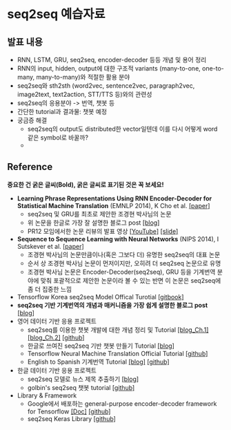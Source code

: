 # seq2seq 예습자료

## 발표 내용
* RNN, LSTM, GRU, seq2seq, encoder-decoder 등등 개념 및 용어 정리
* RNN의 input, hidden, output에 대한 구조적 variants (many-to-one, one-to-many, many-to-many)와 적절한 활용 분야
* seq2seq와 sth2sth (word2vec, sentence2vec, paragraph2vec, image2text, text2action, STT/TTS 등)와의 관련성
* seq2seq의 응용분야 -> 번역, 챗봇 등
* 간단한 tutorial과 결과물: 챗봇 예정
* 궁금증 해결
	* seq2seq의 output도 distributed한 vector일텐데 이를 다시 어떻게 word 같은 symbol로 바꿀까?
	* 

## Reference
**중요한 건 굵은 글씨(Bold), 굵은 글씨로 표기된 것은 꼭 보세요!**

* **Learning Phrase Representations Using RNN Encoder-Decoder for Statistical Machine Translation** (EMNLP 2014), K Cho et al. [[paper]](https://arxiv.org/abs/1406.1078)
	* seq2seq 및 GRU를 최초로 제안한 조경현 박사님의 논문
	* 위 논문을 한글로 가장 잘 설명한 블로그 post [[blog]](https://jamiekang.github.io/2017/04/23/learning-phrase-representations-using-rnn-encoder-decoder/) 
	* PR12 모임에서한 논문 리뷰의 발표 영상 [[YouTube]](https://www.youtube.com/watch?v=_Dp8u97_rQ0&list=PLlMkM4tgfjnJhhd4wn5aj8fVTYJwIpWkS&index=4) [[slide]](https://www.slideshare.net/keunbongkwak/learning-phrase-representations-using-rnn-encoder-decoder-for-statistical-machine-translation)
* **Sequence to Sequence Learning with Neural Networks** (NIPS 2014), I Sutskever et al. [[paper]](https://arxiv.org/pdf/1409.3215.pdf)
	* 조경현 박사님의 논문만큼이나(혹은 그보다 더) 유명한 seq2seq의 대표 논문
	* 순서 상 조경현 박사님 논문이 먼저이지만, 오히려 더 seq2seq 논문으로 유명
	* 조경현 박사님 논문은 Encoder-Decoder(seq2seq), GRU 등을 기계번역 분야에 맞춰 포괄적으로 제안한 논문이라 볼 수 있는 반면 이 논문은 seq2seq에 좀 더 집중한 느낌
* Tensorflow Korea seq2seq Model Offical Turotial [[gitbook]](https://tensorflowkorea.gitbooks.io/tensorflow-kr/content/g3doc/tutorials/seq2seq/)
* **seq2seq 기반 기계번역의 개념과 매커니즘을 가장 쉽게 설명한 블로그 post** [[blog]](https://medium.com/@jongdae.lim/%EA%B8%B0%EA%B3%84-%ED%95%99%EC%8A%B5-machine-learning-%EC%9D%80-%EC%A6%90%EA%B2%81%EB%8B%A4-part-5-83b7a44b797a)
* 영어 데이터 기반 응용 프로젝트
	* seq2seq를 이용한 챗봇 개발에 대한 개념 정리 및 Tutorial [[blog_Ch.1]](http://suriyadeepan.github.io/2016-06-28-easy-seq2seq/) [[blog_Ch.2]](http://suriyadeepan.github.io/2016-12-31-practical-seq2seq/) [[github]](https://github.com/suriyadeepan/easy_seq2seq)
	* 한글로 쓰여진 seq2seq 기반 챗봇 만들기 Tutorial [[blog]](http://yujuwon.tistory.com/entry/TENSORFLOW-seq2seq-%EA%B8%B0%EB%B0%98-%EC%B1%97%EB%B4%87-%EB%A7%8C%EB%93%A4%EA%B8%B0)
	* Tensorflow Neural Machine Translation Official Tutorial [[github]](https://github.com/tensorflow/nmt)
	* English to Spanish 기계번역 Tutorial [[blog]](https://theneuralperspective.com/2016/11/20/recurrent-neural-networks-rnn-part-3-encoder-decoder/) [[github]](https://github.com/GokuMohandas/the-neural-perspective/tree/master/recurrent-neural-networks/seq-seq/encoder-decoder)
* 한글 데이터 기반 응용 프로젝트
	* seq2seq 모델로 뉴스 제목 추출하기 [[blog]](https://ratsgo.github.io/natural%20language%20processing/2017/03/12/s2s/)
	* golbin's seq2seq 챗봇 tutorial [[github]](https://github.com/golbin/TensorFlow-Tutorials/tree/master/10%20-%20RNN/ChatBot)
* Library & Framework
	* Google에서 배포하는 general-purpose encoder-decoder framework for Tensorflow [[Doc]](https://google.github.io/seq2seq/) [[github]](https://github.com/google/seq2seq)
	* seq2seq Keras Library [[github]](https://github.com/farizrahman4u/seq2seq)
	
